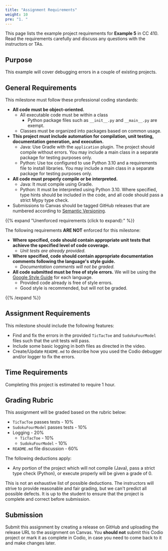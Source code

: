 ```yaml
---
title: "Assignment Requirements"
weight: 10
pre: "1. "
---
```


This page lists the example project requirements for **Example 5** in CC 410. Read the requirements carefully and discuss any questions with the instructors or TAs. 

## Purpose

This example will cover debugging errors in a couple of existing projects.

## General Requirements

This milestone must follow these professional coding standards:

* **All code must be object-oriented.**
  * All executable code must be within a class
    * Python package files such as `__init__.py` and `__main__.py` are exempt.
  * Classes must be organized into packages based on common usage.
* **This project must include automation for compilation, unit testing, documentation generation, and execution.**
  * Java: Use Gradle with the `application` plugin. The project should compile without errors. You may include a main class in a separate package for testing purposes only.
  * Python: Use tox configured to use Python 3.10 and a requirements file to install libraries. You may include a main class in a separate package for testing purposes only.
* **All code must properly compile or be interpreted.**
  * Java: It must compile using Gradle.
  * Python: It must be interpreted using Python 3.10. Where specified, type hints should be included in the code, and all code should pass a strict Mypy type check.
* Submissions to Canvas should be tagged GitHub releases that are numbered according to [Semantic Versioning](https://semver.org/).

{{% expand "Unenforced requirements (click to expand):" %}}

The following requirements **ARE NOT** enforced for this milestone:

* **Where specified, code should contain appropriate unit tests that achieve the specified level of code coverage.**
  * _Unit tests are already provided._
* **Where specified, code should contain appropriate documentation comments following the language's style guide.**
  * _Documentation comments will not be graded._
* **All code submitted must be free of style errors.** We will be using the [Google Style Guide](https://google.github.io/styleguide/) for each language. 
  * Provided code already is free of style errors.
  * Good style is recommended, but will not be graded.

{{% /expand %}}

## Assignment Requirements

This milestone should include the following features:

* Find and fix the errors in the provided `TicTacToe` and `SudokuFourModel` files such that the unit tests will pass.
* Include some basic logging in both files as directed in the video. 
* Create/Update `README.md` to describe how you used the Codio debugger and/or logger to fix the errors.
  
## Time Requirements

Completing this project is estimated to require 1 hour.

## Grading Rubric

This assignment will be graded based on the rubric below:

* `TicTacToe` passes tests - 10%
* `SudokuFourModel` passes tests - 10%
* Logging - 20%
  * `TicTacToe` - 10%
  * `SudokuFourModel` - 10%
* `README.md` file discussion - 60%

The following deductions apply:

* Any portion of the project which will not compile (Java), pass a strict type check (Python), or execute properly will be given a grade of 0.

This is not an exhaustive list of possible deductions. The instructors will strive to provide reasonable and fair grading, but we can't predict all possible defects. It is up to the student to ensure that the project is complete and correct before submission. 

## Submission

Submit this assignment by creating a release on GitHub and uploading the release URL to the assignment on Canvas. You **should not** submit this Codio project or mark it as complete in Codio, in case you need to come back to it and make changes later.